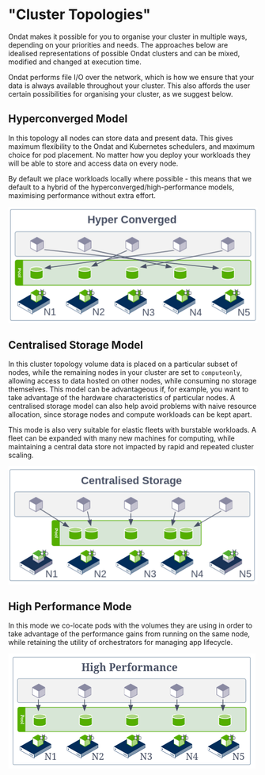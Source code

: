 # "Cluster Topologies"

Ondat makes it possible for you to organise your cluster in multiple ways,
depending on your priorities and needs. The approaches below are idealised
representations of possible Ondat clusters and can be mixed, modified and
changed at execution time.

Ondat performs file I/O over the network, which is how we ensure that your
data is always available throughout your cluster. This also affords the user
certain possibilities for organising your cluster, as we suggest below. 

## Hyperconverged Model
In this topology all nodes can store data and present data. This gives maximum
flexibility to the Ondat and Kubernetes schedulers, and maximum choice for
pod placement. No matter how you deploy your workloads they will be able to
store and access data on every node.

By default we place workloads locally where possible - this means that we
default to a hybrid of the hyperconverged/high-performance models, maximising
performance without extra effort.

![Hyperconverged Model](../assets/images/concepts/hyperconverged.png)

## Centralised Storage Model
In this cluster topology volume data is placed on a particular subset of nodes,
while the remaining nodes in your cluster are set to `computeonly`, allowing
access to data hosted on other nodes, while consuming no storage themselves.
This model can be advantageous if, for example, you want to take advantage of
the hardware characteristics of particular nodes. A centralised storage model
can also help avoid problems with naive resource allocation, since storage
nodes and compute workloads can be kept apart.

This mode is also very suitable for elastic fleets with burstable workloads. A
fleet can be expanded with many new machines for computing, while maintaining a
central data store not impacted by rapid and repeated cluster scaling.

![Centralised Model](../assets/images/concepts/centralised.png)

## High Performance Mode
In this mode we co-locate pods with the volumes they are using in order to take
advantage of the performance gains from running on the same node, while
retaining the utility of orchestrators for managing app lifecycle.

![High Performance Model](../assets/images/concepts/high-performance.png)
